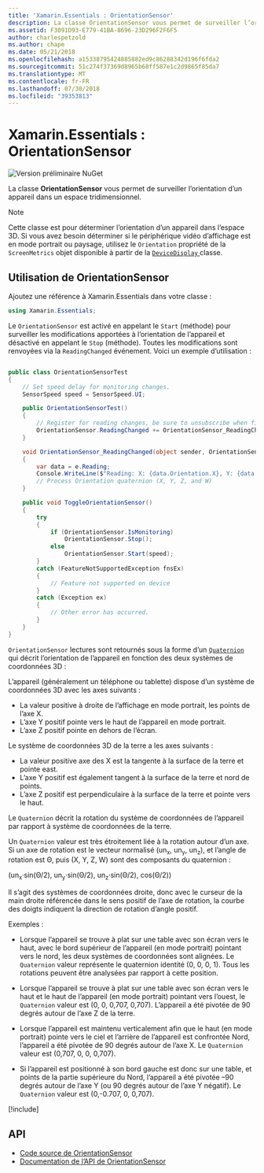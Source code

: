 ```yaml
---
title: 'Xamarin.Essentials : OrientationSensor'
description: La classe OrientationSensor vous permet de surveiller l’orientation d’un appareil dans l’espace à trois dimensions.
ms.assetid: F3091D93-E779-41BA-8696-23D296F2F6F5
author: charlespetzold
ms.author: chape
ms.date: 05/21/2018
ms.openlocfilehash: a15338795424885882ed9c86288342d196f6fda2
ms.sourcegitcommit: 51c274f37369d8965b68ff587e1c2d9865f85da7
ms.translationtype: MT
ms.contentlocale: fr-FR
ms.lasthandoff: 07/30/2018
ms.locfileid: "39353813"
---
```

# <a name="xamarinessentials-orientationsensor"></a>Xamarin.Essentials : OrientationSensor

![Version préliminaire NuGet](~/media/shared/pre-release.png)

La classe **OrientationSensor** vous permet de surveiller l’orientation d’un appareil dans un espace tridimensionnel.

> [!NOTE]
> Cette classe est pour déterminer l’orientation d’un appareil dans l’espace 3D. Si vous avez besoin déterminer si le périphérique vidéo d’affichage est en mode portrait ou paysage, utilisez le `Orientation` propriété de la `ScreenMetrics` objet disponible à partir de la [ `DeviceDisplay` ](device-display.md) classe.

## <a name="using-orientationsensor"></a>Utilisation de **OrientationSensor**

Ajoutez une référence à Xamarin.Essentials dans votre classe :

```csharp
using Xamarin.Essentials;
```

Le `OrientationSensor` est activé en appelant le `Start` (méthode) pour surveiller les modifications apportées à l’orientation de l’appareil et désactivé en appelant le `Stop` (méthode). Toutes les modifications sont renvoyées via la `ReadingChanged` événement. Voici un exemple d’utilisation :

```csharp

public class OrientationSensorTest
{
    // Set speed delay for monitoring changes.
    SensorSpeed speed = SensorSpeed.UI;

    public OrientationSensorTest()
    {
        // Register for reading changes, be sure to unsubscribe when finished
        OrientationSensor.ReadingChanged += OrientationSensor_ReadingChanged;
    }

    void OrientationSensor_ReadingChanged(object sender, OrientationSensorChangedEventArgs e)
    {
        var data = e.Reading;
        Console.WriteLine($"Reading: X: {data.Orientation.X}, Y: {data.Orientation.Y}, Z: {data.Orientation.Z}, W: {data.Orientation.W}");
        // Process Orientation quaternion (X, Y, Z, and W)
    }

    public void ToggleOrientationSensor()
    {
        try
        {
            if (OrientationSensor.IsMonitoring)
                OrientationSensor.Stop();
            else
                OrientationSensor.Start(speed);
        }
        catch (FeatureNotSupportedException fnsEx)
        {
            // Feature not supported on device
        }
        catch (Exception ex)
        {
            // Other error has occurred.
        }
    }
}
```

`OrientationSensor` lectures sont retournés sous la forme d’un [ `Quaternion` ](xref:System.Numerics.Quaternion) qui décrit l’orientation de l’appareil en fonction des deux systèmes de coordonnées 3D :

L’appareil (généralement un téléphone ou tablette) dispose d’un système de coordonnées 3D avec les axes suivants :

- La valeur positive à droite de l’affichage en mode portrait, les points de l’axe X.
- L’axe Y positif pointe vers le haut de l’appareil en mode portrait.
- L’axe Z positif pointe en dehors de l’écran.

Le système de coordonnées 3D de la terre a les axes suivants :

- La valeur positive axe des X est la tangente à la surface de la terre et pointe east.
- L’axe Y positif est également tangent à la surface de la terre et nord de points.
- L’axe Z positif est perpendiculaire à la surface de la terre et pointe vers le haut.

Le `Quaternion` décrit la rotation du système de coordonnées de l’appareil par rapport à système de coordonnées de la terre.

Un `Quaternion` valeur est très étroitement liée à la rotation autour d’un axe. Si un axe de rotation est le vecteur normalisé (un<sub>x</sub>, un<sub>y</sub>, un<sub>z</sub>), et l’angle de rotation est Θ, puis (X, Y, Z, W) sont des composants du quaternion :

(un<sub>x</sub>·sin(Θ/2), un<sub>y</sub>·sin(Θ/2), un<sub>z</sub>·sin(Θ/2), cos(Θ/2))

Il s’agit des systèmes de coordonnées droite, donc avec le curseur de la main droite référencée dans le sens positif de l’axe de rotation, la courbe des doigts indiquent la direction de rotation d’angle positif.

Exemples :

* Lorsque l’appareil se trouve à plat sur une table avec son écran vers le haut, avec le bord supérieur de l’appareil (en mode portrait) pointant vers le nord, les deux systèmes de coordonnées sont alignées. Le `Quaternion` valeur représente le quaternion identité (0, 0, 0, 1). Tous les rotations peuvent être analysées par rapport à cette position.

* Lorsque l’appareil se trouve à plat sur une table avec son écran vers le haut et le haut de l’appareil (en mode portrait) pointant vers l’ouest, le `Quaternion` valeur est (0, 0, 0,707, 0,707). L’appareil a été pivotée de 90 degrés autour de l’axe Z de la terre.

* Lorsque l’appareil est maintenu verticalement afin que le haut (en mode portrait) pointe vers le ciel et l’arrière de l’appareil est confrontée Nord, l’appareil a été pivotée de 90 degrés autour de l’axe X. Le `Quaternion` valeur est (0,707, 0, 0, 0,707).

* Si l’appareil est positionné à son bord gauche est donc sur une table, et points de la partie supérieure du Nord, l’appareil a été pivotée &ndash;90 degrés autour de l’axe Y (ou 90 degrés autour de l’axe Y négatif). Le `Quaternion` valeur est (0,-0.707, 0, 0,707).

[!include[](~/essentials/includes/sensor-speed.md)]

## <a name="api"></a>API

- [Code source de OrientationSensor](https://github.com/xamarin/Essentials/tree/master/Xamarin.Essentials/OrientationSensor)
- [Documentation de l’API de OrientationSensor](xref:Xamarin.Essentials.OrientationSensor)
